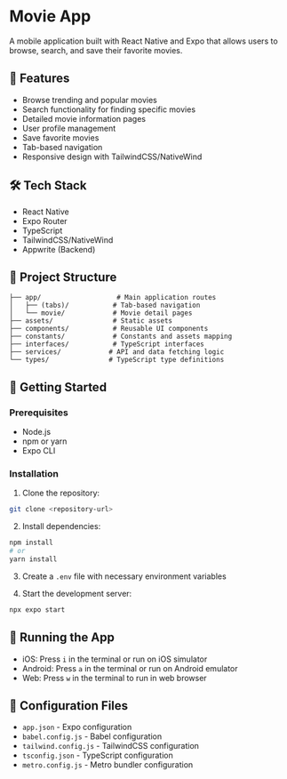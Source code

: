 # Movie App

A mobile application built with React Native and Expo that allows users to browse, search, and save their favorite movies.

## 📱 Features

- Browse trending and popular movies
- Search functionality for finding specific movies
- Detailed movie information pages
- User profile management
- Save favorite movies
- Tab-based navigation
- Responsive design with TailwindCSS/NativeWind

## 🛠 Tech Stack

- React Native
- Expo Router
- TypeScript
- TailwindCSS/NativeWind
- Appwrite (Backend)

## 📂 Project Structure

```
├── app/                   # Main application routes
│   ├── (tabs)/           # Tab-based navigation
│   └── movie/            # Movie detail pages
├── assets/               # Static assets
├── components/           # Reusable UI components
├── constants/            # Constants and assets mapping
├── interfaces/           # TypeScript interfaces
├── services/            # API and data fetching logic
└── types/               # TypeScript type definitions
```

## 🚀 Getting Started

### Prerequisites

- Node.js
- npm or yarn
- Expo CLI

### Installation

1. Clone the repository:
```bash
git clone <repository-url>
```

2. Install dependencies:
```bash
npm install
# or
yarn install
```

3. Create a `.env` file with necessary environment variables

4. Start the development server:
```bash
npx expo start
```

## 📱 Running the App

- iOS: Press `i` in the terminal or run on iOS simulator
- Android: Press `a` in the terminal or run on Android emulator
- Web: Press `w` in the terminal to run in web browser

## 🔧 Configuration Files

- `app.json` - Expo configuration
- `babel.config.js` - Babel configuration
- `tailwind.config.js` - TailwindCSS configuration
- `tsconfig.json` - TypeScript configuration
- `metro.config.js` - Metro bundler configuration

